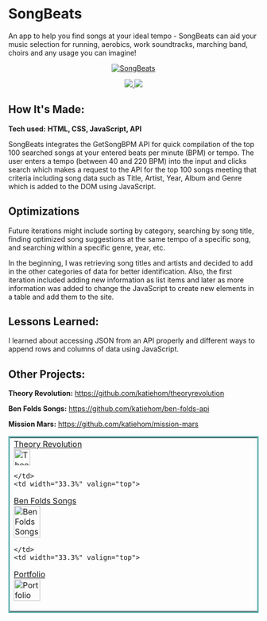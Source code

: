 # SongBeats

An app to help you find songs at your ideal tempo - 
SongBeats can aid your music selection for running, aerobics, work soundtracks, marching band, choirs and any usage you can imagine! 

<p align="center">
  <a href="https://songbeats.netlify.app/" target="_blank">
    <img src="https://user-images.githubusercontent.com/52755177/180622264-8a125f3c-29fe-46a7-8696-4ffd6c0f8ee8.gif" alt="SongBeats"/>
  </a>
</p>

<p align="center">
  <a href="https://github.com/katiehom/songbeats" target="_blank">
    <img src="https://img.shields.io/static/v1?label=|&message=REPO&color=1f1591&style=plastic&logo=github&logo-color=white"/>
  </a>  
  <a href="https://songbeats.netlify.app/" target="_blank">
    <img src="https://img.shields.io/static/v1?label=|&message=WEBSITE&color=c90c64&style=plastic&logo=netlify&logo-color=white"/>
  </a>
</p>


## How It's Made:

**Tech used:** <strong>HTML, CSS, JavaScript, API</strong>

SongBeats integrates the GetSongBPM API for quick compilation of the top 100 searched songs at your entered beats per minute (BPM) or tempo. The user enters a tempo (between 40 and 220 BPM) into the input and clicks search which makes a request to the API for the top 100 songs meeting that criteria including song data such as Title, Artist, Year, Album and Genre which is added to the DOM using JavaScript.

## Optimizations
Future iterations might include sorting by category, searching by song title, finding optimized song suggestions at the same tempo of a specific song, and searching within a specific genre, year, etc.

In the beginning, I was retrieving song titles and artists and decided to add in the other categories of data for better identification. Also, the first iteration included adding new information as list items and later as more information was added to change the JavaScript to create new elements in a table and add them to the site.

## Lessons Learned:

I learned about accessing JSON from an API properly and different ways to append rows and columns of data using JavaScript. 

## Other Projects:

**Theory Revolution:** https://github.com/katiehom/theoryrevolution

**Ben Folds Songs:** https://github.com/katiehom/ben-folds-api

**Mission Mars:** https://github.com/katiehom/mission-mars

<table bordercolor="#66b2b2">
  
  <tr>
    <td width="33.3%"  style="align:center;" valign="top">
<a target="_blank" href="https://github.com/katiehom/theoryrevolution">Theory Revolution</a>
        <br />
      <a target="_blank" href="https://github.com/katiehom/theoryrevolution">
            <img src="https://user-images.githubusercontent.com/52755177/180623254-aabc799d-839d-4643-8395-a124681663bf.gif" 
                 width="33.3"  alt="Theory Revolution"/>
      </a>

    </td>
    <td width="33.3%" valign="top">
<a target="_blank" href="https://github.com/katiehom/ben-folds-api">Ben Folds Songs</a>
      <br />
        <a target="_blank" href="https://github.com/katiehom/ben-folds-api">
          <img src="https://user-images.githubusercontent.com/52755177/180623304-8d54d69a-5bdb-4b47-b4de-86aa759a98d9.gif" 
               width="33.3%" alt="Ben Folds Songs"/>
        </a>

    </td>
    <td width="33.3%" valign="top">
<a target="_blank" href="https://github.com/katiehom/katie-hom">Portfolio</a>
        <br />
        <a target="_blank" href="https://github.com/katiehom/katie-hom">
          <img src="https://user-images.githubusercontent.com/52755177/180623330-a37ef1d7-363a-4c60-a376-71236f0de8d6.gif" 
               width="33.3%" alt="Portfolio"/>
        </a>
    </td>
  </tr>
</table>
